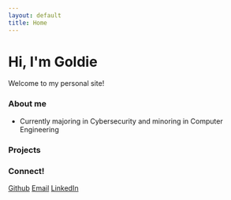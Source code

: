 ```yaml
---
layout: default
title: Home
---
```


# Hi, I'm Goldie

Welcome to my personal site!

### About me
- Currently majoring in Cybersecurity and minoring in Computer Engineering

### Projects


### Connect!
[Github]()
[Email]()
[LinkedIn]()
